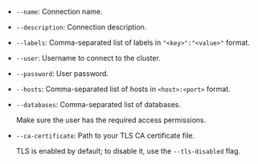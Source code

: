 * `--name`: Connection name.

* `--description`: Connection description.

* `--labels`: Comma-separated list of labels in `"<key>":"<value>"` format.

* `--user`: Username to connect to the cluster.

* `--password`: User password.
      
* `--hosts`: Comma-separated list of hosts in `<host>:<port>` format.
      
* `--databases`: Comma-separated list of databases.

  Make sure the user has the required access permissions.
      
* `--ca-certificate`: Path to your TLS CA certificate file.
      
  TLS is enabled by default; to disable it, use the `--tls-disabled` flag.